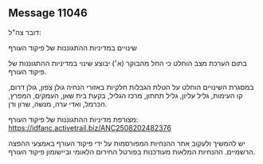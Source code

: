 ## Message 11046

דובר צה"ל: 

שינויים במדיניות ההתגוננות של פיקוד העורף

בתום הערכת מצב הוחלט כי החל מהבוקר (א׳) יבוצע שינוי במדיניות ההתגוננות של פיקוד העורף. 

במסגרת השינויים הוחלט על הטלת הגבלות חלקיות באזורי הנחיה גולן צפון, גולן דרום, קו העימות, גליל עליון, גליל תחתון, מרכז הגליל, בקעת בית שאן, העמקים, המפרץ, הכרמל, ואדי ערה, מנשה, שרון ודן.  

מצורפת מדיניות ההתגוננות של פיקוד העורף: https://idfanc.activetrail.biz/ANC2508202482376

יש להמשיך ולעקוב אחר ההנחיות המפורסמות על ידי פיקוד העורף באמצעי ההפצה הרשמיים. ההנחיות המלאות מעודכנות בפורטל החירום הלאומי וביישומון פיקוד העורף.

